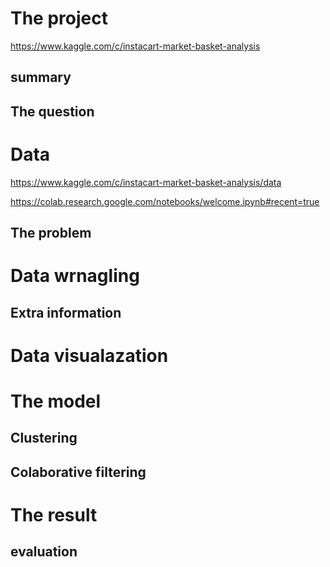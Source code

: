 
# The project
https://www.kaggle.com/c/instacart-market-basket-analysis
## summary
## The question
# Data
https://www.kaggle.com/c/instacart-market-basket-analysis/data

https://colab.research.google.com/notebooks/welcome.ipynb#recent=true

## The problem
# Data wrnagling
## Extra information
# Data visualazation
# The model
## Clustering
## Colaborative filtering
# The result
## evaluation
